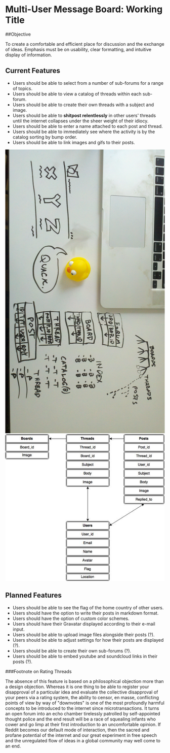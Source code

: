 # Multi-User Message Board: Working Title

##Objective

To create a comfortable and efficient place for discussion and the exchange of ideas. Emphasis must be on usability, clear formatting, and intuitive display of information.

## Current Features

- Users should be able to select from a number of sub-forums for a range of topics.
- Users should be able to view a catalog of threads within each sub-forum.
- Users should be able to create their own threads with a subject and image.
- Users should be able to **shitpost relentlessly** in other users' threads until the internet collapses under the sheer weight of their idiocy.
- Users should be able to enter a name attached to each post and thread.
- Users should be able to immediately see where the activity is by the catalog sorting by bump order.
- Users should be able to link images and gifs to their posts.

<img src="./forumwire.jpg">
<img src="./forums.jpg">

## Planned Features

- Users should be able to see the flag of the home country of other users.
- Users should have the option to write their posts in markdown format.
- Users should have the option of custom color schemes.
- Users should have their Gravatar displayed according to their e-mail input.
- Users should be able to upload image files alongside their posts (?).
- Users should be able to adjust settings for how their posts are displayed (?).
- Users should be able to create their own sub-forums (?).
- Users should be able to embed youtube and soundcloud links in their posts (?).

###Footnote on Rating Threads

The absence of this feature is based on a philosophical objection more than a design objection. Whereas it is one thing to be able to register your disapproval of a particular idea and evaluate the collective disapproval of your peers via a rating system, the ability to censor, en masse, conflicting points of view by way of "downvotes" is one of the most profoundly harmful concepts to be introduced to the internet since microtransactions. It turns an open forum into an echo chamber tirelessly patrolled by self-appointed thought police and the end result will be a race of squealing infants who cower and go limp at their first introduction to an uncomfortable opinion. If Reddit becomes our default mode of interaction, then the sacred and profane potential of the internet and our great experiment in free speech and the unregulated flow of ideas in a global community may well come to an end.
